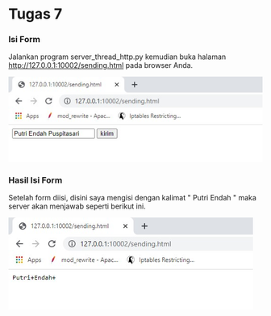 # Tugas 7

### Isi Form

Jalankan program server_thread_http.py kemudian buka halaman  http://127.0.0.1:10002/sending.html pada browser Anda.

![1](https://github.com/PutriEndahP/PROGJAR_05111740000039/blob/master/tugas8/Screenshot/isi_form.jpg)

### Hasil Isi Form 

Setelah form diisi, disini saya mengisi dengan kalimat " Putri Endah " maka server akan menjawab seperti berikut ini.

![2](https://github.com/PutriEndahP/PROGJAR_05111740000039/blob/master/tugas8/Screenshot/hasil_isi_form.jpg)
